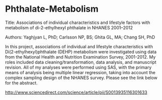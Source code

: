# Phthalate-Metabolism
Title: Associations of individual characteristics and lifestyle factors with metabolism of di-2-ethylhexyl phthalate in NHANES 2001–2012

Authors: Yaghjyan L, PhD; Carlsson NP, BS;  Ghita GL, MA; Chang SH, PhD

In this project, associations of individual and lifestyle characteristics with Di(2-ethylhexyl)phthalate (DEHP) metabolism were investigated using data from the National Health and Nutrition Examination Survey, 2001-2012. My roles included data cleaning/transformation, data analysis, and manuscript revision. All of my analyses were performed using SAS, with the primary means of analysis being multiple linear regression, taking into account the complex sampling design of the NHANES survey. Please see the link below for the abstract.

http://www.sciencedirect.com/science/article/pii/S0013935116301633
